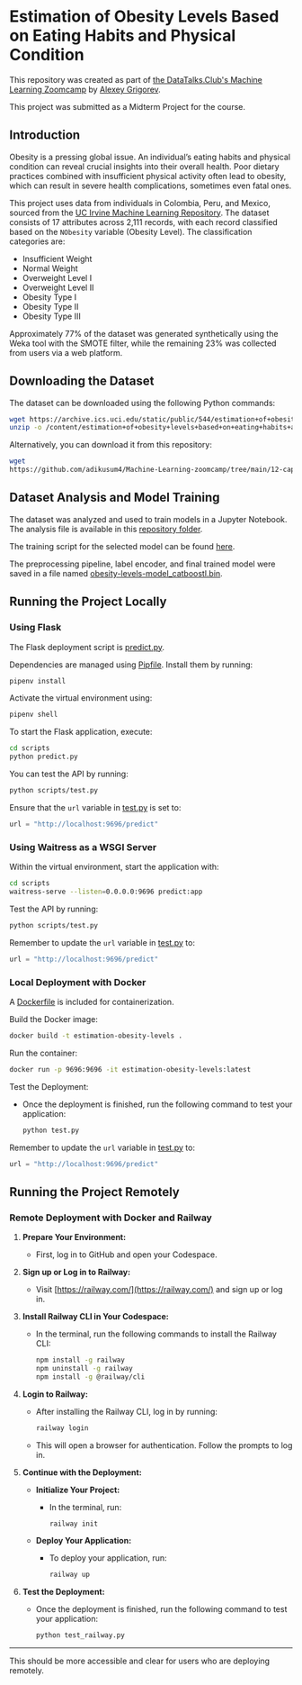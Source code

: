 # Estimation of Obesity Levels Based on Eating Habits and Physical Condition

This repository was created as part of [the DataTalks.Club's Machine Learning Zoomcamp](https://github.com/alexeygrigorev) by [Alexey Grigorev](https://github.com/alexeygrigorev).

This project was submitted as a Midterm Project for the course.

## Introduction

Obesity is a pressing global issue. An individual’s eating habits and physical condition can reveal crucial insights into their overall health. Poor dietary practices combined with insufficient physical activity often lead to obesity, which can result in severe health complications, sometimes even fatal ones.

This project uses data from individuals in Colombia, Peru, and Mexico, sourced from the [UC Irvine Machine Learning Repository](https://archive.ics.uci.edu/dataset/544/estimation+of+obesity+levels+based+on+eating+habits+and+physical+condition). The dataset consists of 17 attributes across 2,111 records, with each record classified based on the `NObesity` variable (Obesity Level). The classification categories are:  
+ Insufficient Weight  
+ Normal Weight  
+ Overweight Level I  
+ Overweight Level II  
+ Obesity Type I  
+ Obesity Type II  
+ Obesity Type III  

Approximately 77% of the dataset was generated synthetically using the Weka tool with the SMOTE filter, while the remaining 23% was collected from users via a web platform.

## Downloading the Dataset

The dataset can be downloaded using the following Python commands:

```bash
wget https://archive.ics.uci.edu/static/public/544/estimation+of+obesity+levels+based+on+eating+habits+and+physical+condition.zip
unzip -o /content/estimation+of+obesity+levels+based+on+eating+habits+and+physical+condition.zip
```

Alternatively, you can download it from this repository:  

```bash
wget 
https://github.com/adikusum4/Machine-Learning-zoomcamp/tree/main/12-capstone-2/estimation_of_obesity_levels_based_on_eating_habits_and_physical_condition/estimation_of_obesity_levels_based_on_eating_habits_and_physical_condition
```

## Dataset Analysis and Model Training

The dataset was analyzed and used to train models in a Jupyter Notebook. The analysis file is available in this [repository folder](https://github.com/adikusum4/Machine-Learning-zoomcamp/tree/main/12-capstone-2/notebook.ipynb).  

The training script for the selected model can be found [here](https://github.com/adikusum4/Machine-Learning-zoomcamp/tree/main/12-capstone-2/s/train.py).  

The preprocessing pipeline, label encoder, and final trained model were saved in a file named [obesity-levels-model_catboostl.bin](https://github.com/adikusum4/Machine-Learning-zoomcamp/blob/main/12-capstone-2/obesity-levels-model_catboost.bin).

## Running the Project Locally

### Using Flask

The Flask deployment script is [predict.py](https://github.com/adikusum4/Machine-Learning-zoomcamp/blob/main/12-capstone-2/predict.py).  

Dependencies are managed using [Pipfile](https://github.com/adikusum4/Machine-Learning-zoomcamp/blob/main/12-capstone-2/Pipfile). Install them by running:  

```bash
pipenv install
```

Activate the virtual environment using:  
```bash
pipenv shell
```

To start the Flask application, execute:  
```bash
cd scripts
python predict.py
```

You can test the API by running:  
```bash
python scripts/test.py
```

Ensure that the `url` variable in [test.py](https://github.com/adikusum4/Machine-Learning-zoomcamp/blob/main/12-capstone-2/test.py) is set to:  
```python
url = "http://localhost:9696/predict"
```

### Using Waitress as a WSGI Server

Within the virtual environment, start the application with:  
```bash
cd scripts
waitress-serve --listen=0.0.0.0:9696 predict:app
```

Test the API by running:  
```bash
python scripts/test.py
```

Remember to update the `url` variable in [test.py](https://github.com/adikusum4/Machine-Learning-zoomcamp/blob/main/12-capstone-2/test.py) to:  
```python
url = "http://localhost:9696/predict"
```

### Local Deployment with Docker

A [Dockerfile](https://github.com/adikusum4/Machine-Learning-zoomcamp/blob/main/12-capstone-2/Dockerfile) is included for containerization.  

Build the Docker image:  
```bash
docker build -t estimation-obesity-levels .   
```

Run the container:  
```bash
docker run -p 9696:9696 -it estimation-obesity-levels:latest
```

Test the Deployment:
   - Once the deployment is finished, run the following command to test your application:
     ```bash
     python test.py
     ```
Remember to update the `url` variable in [test.py](https://github.com/adikusum4/Machine-Learning-zoomcamp/blob/main/12-capstone-2/test.py) to:  
```python
url = "http://localhost:9696/predict"
```

## Running the Project Remotely

### Remote Deployment with Docker and Railway

1. **Prepare Your Environment:**
   - First, log in to GitHub and open your Codespace.

2. **Sign up or Log in to Railway:**
   - Visit [https://railway.com/](https://railway.com/) and sign up or log in.

3. **Install Railway CLI in Your Codespace:**
   - In the terminal, run the following commands to install the Railway CLI:
     ```bash
     npm install -g railway
     npm uninstall -g railway
     npm install -g @railway/cli
     ```

4. **Login to Railway:**
   - After installing the Railway CLI, log in by running:
     ```bash
     railway login
     ```
   - This will open a browser for authentication. Follow the prompts to log in.

5. **Continue with the Deployment:**

   - **Initialize Your Project:**
     - In the terminal, run:
       ```bash
       railway init
       ```

   - **Deploy Your Application:**
     - To deploy your application, run:
       ```bash
       railway up
       ```

6. **Test the Deployment:**
   - Once the deployment is finished, run the following command to test your application:
     ```bash
     python test_railway.py
     ```

---

This should be more accessible and clear for users who are deploying remotely.
